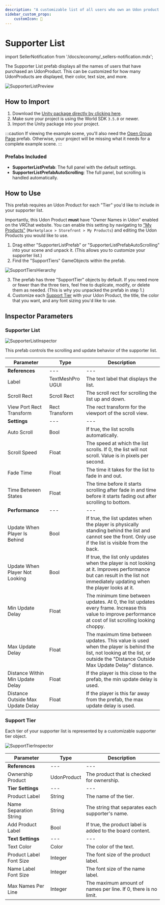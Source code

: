 ```yaml
---
description: "A customizable list of all users who own an Udon product."
sidebar_custom_props:
    customIcon: 🥇
---
```


# Supporter List

import SellerNotification from '/docs/economy/_sellers-notification.mdx';

<SellerNotification/>

The Supporter List prefab displays all the names of users that have purchased an UdonProduct. This can be customized for how many UdonProducts are displayed, their color, text size, and more.

![SupporterListPreview](/img/economy/examples/SupporterList-Preview.png "Preview of the supporter list prefab.")

## How to Import
1. Download the [Unity package directly by clicking here](https://cdn.sanity.io/files/yvg0vlb9/production/ba12246609ebc690682fd8707ae46aad211755f5.unitypackage).
2. Make sure your project is using the World SDK `3.5.0` or newer.
3. Import the Unity package into your project.

:::caution
If viewing the example scene, you'll also need the [Open Group Page](/economy/sdk/examples/open-group-page) prefab. Otherwise, your project will be missing what it needs for a complete example scene.
:::

### Prefabs Included
* **SupporterListPrefab**: The full panel with the default settings.
* **SupporterListPrefabAutoScrolling**: The full panel, but scrolling is handled automatically.

## How to Use

This prefab requires an Udon Product for each "Tier" you'd like to include in your supporter list.

Importantly, this Udon Product **must** have "Owner Names in Udon" enabled on the VRChat website. You can enable this setting by navigating to ["My Products"](https://vrchat.com/home/marketplace/storefront/products) (`Marketplace > Storefront > My Products`) and editing the Udon Products you would like to use.

1. Drag either "SupporterListPrefab" or "SupporterListPrefabAutoScrolling" into your scene and unpack it. (This allows you to customize your supporter list.)
2. Find the "SupportTiers" GameObjects within the prefab.

![SupportTiersHierarchy](/img/economy/examples/SupporterList-SupportTiersHierarchy.png "Location of the SupportTiers object in the hierarchy.")

3. The prefab has three "SupportTier" objects by default. If you need more or fewer than the three tiers, feel free to duplicate, modify, or delete them as needed. (This is why you unpacked the prefab in step 1.)
4. Customize each [Support Tier](supporter-list#support-tier) with your Udon Product, the title, the color that you want, and any font sizing you'd like to use.

## Inspector Parameters

### Supporter List

![SupporterListInspector](/img/economy/examples/SupporterList-Inspector.png "Preview of the supporter list inspector.")

This prefab controls the scrolling and update behavior of the supporter list.

| Parameter | Type | Description |
| --- | --- | --- |
| **References** | --- | --- |
| Label | TextMeshPro UGUI | The text label that displays the list. |
| Scroll Rect | Scroll Rect | The scroll rect for scrolling the list up and down. |
| View Port Rect Transform | Rect Transform | The rect transform for the viewport of the scroll view. |
| **Settings** | --- | --- |
| Auto Scroll | Bool | If true, the list scrolls automatically. |
| Scroll Speed | Float | The speed at which the list scrolls. If 0, the list will not scroll. Value is in pixels per second. |
| Fade Time | Float | The time it takes for the list to fade in and out. |
| Time Between States | Float | The time before it starts scrolling after fade in and time before it starts fading out after scrolling to bottom. |
| **Performance** | --- | --- |
| Update When Player Is Behind | Bool | If true, the list updates when the player is physically standing behind the list and cannot see the front. Only use if the list is visible from the back. |
| Update When Player Not Looking | Bool | If true, the list only updates when the player is not looking at it. Improves performance but can result in the list not immediately updating when the player looks at it. |
| Min Update Delay | Float | The minimum time between updates. At 0, the list updates every frame. Increase this value to improve performance at cost of list scrolling looking choppy. |
| Max Update Delay | Float | The maximum time between updates. This value is used when the player is behind the list, not looking at the list, or outside the "Distance Outside Max Update Delay" distance. |
| Distance Within Min Update Delay | Float | If the player is this close to the prefab, the min update delay is used. |
| Distance Outside Max Update Delay | Float | If the player is this far away from the prefab, the max update delay is used.  |


### Support Tier

Each tier of your supporter list is represented by a customizable supporter tier object.

![SupportTierInspector](/img/economy/examples/SupporterList-TierInspector.png "Preview of the support tier inspector.")

| Parameter | Type | Description |
| --- | --- | --- |
| **References** | --- | --- |
| Ownership Product | UdonProduct | The product that is checked for ownership. |
| **Tier Settings** | --- | --- |
| Product Label | String | The name of the tier. |
| Name Separation String | String | The string that separates each supporter's name. |
| Add Product Label | Bool | If true, the product label is added to the board content. |
| **Text Settings** | --- | --- |
| Text Color | Color | The color of the text. |
| Product Label Font Size | Integer | The font size of the product label. |
| Name Label Font Size | Integer | The font size of the name label. |
| Max Names Per Line | Integer | The maximum amount of names per line. If 0, there is no limit. |